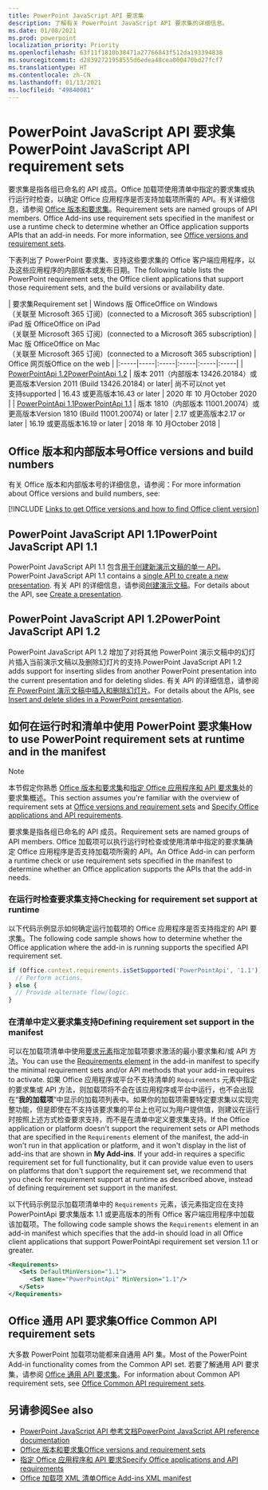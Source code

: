 ```yaml
---
title: PowerPoint JavaScript API 要求集
description: 了解有关 PowerPoint JavaScript API 要求集的详细信息。
ms.date: 01/08/2021
ms.prod: powerpoint
localization_priority: Priority
ms.openlocfilehash: 63f11f1810b38471a27766843f512da193394838
ms.sourcegitcommit: d28392721958555d6edea48cea000470bd27fcf7
ms.translationtype: HT
ms.contentlocale: zh-CN
ms.lasthandoff: 01/13/2021
ms.locfileid: "49840081"
---
```

# <a name="powerpoint-javascript-api-requirement-sets"></a><span data-ttu-id="31465-103">PowerPoint JavaScript API 要求集</span><span class="sxs-lookup"><span data-stu-id="31465-103">PowerPoint JavaScript API requirement sets</span></span>

<span data-ttu-id="31465-p101">要求集是指各组已命名的 API 成员。Office 加载项使用清单中指定的要求集或执行运行时检查，以确定 Office 应用程序是否支持加载项所需的 API。有关详细信息，请参阅 [Office 版本和要求集](../../develop/office-versions-and-requirement-sets.md)。</span><span class="sxs-lookup"><span data-stu-id="31465-p101">Requirement sets are named groups of API members. Office Add-ins use requirement sets specified in the manifest or use a runtime check to determine whether an Office application supports APIs that an add-in needs. For more information, see [Office versions and requirement sets](../../develop/office-versions-and-requirement-sets.md).</span></span>

<span data-ttu-id="31465-107">下表列出了 PowerPoint 要求集、支持这些要求集的 Office 客户端应用程序，以及这些应用程序的内部版本或发布日期。</span><span class="sxs-lookup"><span data-stu-id="31465-107">The following table lists the PowerPoint requirement sets, the Office client applications that support those requirement sets, and the build versions or availability date.</span></span>

|  <span data-ttu-id="31465-108">要求集</span><span class="sxs-lookup"><span data-stu-id="31465-108">Requirement set</span></span>  |  <span data-ttu-id="31465-109">Windows 版 Office</span><span class="sxs-lookup"><span data-stu-id="31465-109">Office on Windows</span></span><br><span data-ttu-id="31465-110">（关联至 Microsoft 365 订阅）</span><span class="sxs-lookup"><span data-stu-id="31465-110">(connected to a Microsoft 365 subscription)</span></span>  |  <span data-ttu-id="31465-111">iPad 版 Office</span><span class="sxs-lookup"><span data-stu-id="31465-111">Office on iPad</span></span><br><span data-ttu-id="31465-112">（关联至 Microsoft 365 订阅）</span><span class="sxs-lookup"><span data-stu-id="31465-112">(connected to a Microsoft 365 subscription)</span></span>  |  <span data-ttu-id="31465-113">Mac 版 Office</span><span class="sxs-lookup"><span data-stu-id="31465-113">Office on Mac</span></span><br><span data-ttu-id="31465-114">（关联至 Microsoft 365 订阅）</span><span class="sxs-lookup"><span data-stu-id="31465-114">(connected to a Microsoft 365 subscription)</span></span>  | <span data-ttu-id="31465-115">Office 网页版</span><span class="sxs-lookup"><span data-stu-id="31465-115">Office on the web</span></span> |
|:-----|-----|:-----|:-----|:-----|:-----|
| [<span data-ttu-id="31465-116">PowerPointApi 1.2</span><span class="sxs-lookup"><span data-stu-id="31465-116">PowerPointApi 1.2</span></span>](powerpoint-api-1-2-requirement-set.md)  | <span data-ttu-id="31465-117">版本 2011（内部版本 13426.20184）或更高版本</span><span class="sxs-lookup"><span data-stu-id="31465-117">Version 2011 (Build 13426.20184) or later</span></span>| <span data-ttu-id="31465-118">尚不可以</span><span class="sxs-lookup"><span data-stu-id="31465-118">not yet</span></span><br><span data-ttu-id="31465-119">支持</span><span class="sxs-lookup"><span data-stu-id="31465-119">supported</span></span> | <span data-ttu-id="31465-120">16.43 或更高版本</span><span class="sxs-lookup"><span data-stu-id="31465-120">16.43 or later</span></span> | <span data-ttu-id="31465-121">2020 年 10 月</span><span class="sxs-lookup"><span data-stu-id="31465-121">October 2020</span></span> |
| [<span data-ttu-id="31465-122">PowerPointApi 1.1</span><span class="sxs-lookup"><span data-stu-id="31465-122">PowerPointApi 1.1</span></span>](powerpoint-api-1-1-requirement-set.md) | <span data-ttu-id="31465-123">版本 1810（内部版本 11001.20074）或更高版本</span><span class="sxs-lookup"><span data-stu-id="31465-123">Version 1810 (Build 11001.20074) or later</span></span> | <span data-ttu-id="31465-124">2.17 或更高版本</span><span class="sxs-lookup"><span data-stu-id="31465-124">2.17 or later</span></span> | <span data-ttu-id="31465-125">16.19 或更高版本</span><span class="sxs-lookup"><span data-stu-id="31465-125">16.19 or later</span></span> | <span data-ttu-id="31465-126">2018 年 10 月</span><span class="sxs-lookup"><span data-stu-id="31465-126">October 2018</span></span> |

## <a name="office-versions-and-build-numbers"></a><span data-ttu-id="31465-127">Office 版本和内部版本号</span><span class="sxs-lookup"><span data-stu-id="31465-127">Office versions and build numbers</span></span>

<span data-ttu-id="31465-128">有关 Office 版本和内部版本号的详细信息，请参阅：</span><span class="sxs-lookup"><span data-stu-id="31465-128">For more information about Office versions and build numbers, see:</span></span>

[!INCLUDE [Links to get Office versions and how to find Office client version](../../includes/links-get-office-versions-builds.md)]

## <a name="powerpoint-javascript-api-11"></a><span data-ttu-id="31465-129">PowerPoint JavaScript API 1.1</span><span class="sxs-lookup"><span data-stu-id="31465-129">PowerPoint JavaScript API 1.1</span></span>

<span data-ttu-id="31465-130">PowerPoint JavaScript API 1.1 包含[用于创建新演示文稿的单一 API](/javascript/api/powerpoint#powerpoint-createpresentation-base64file-)。</span><span class="sxs-lookup"><span data-stu-id="31465-130">PowerPoint JavaScript API 1.1 contains a [single API to create a new presentation](/javascript/api/powerpoint#powerpoint-createpresentation-base64file-).</span></span> <span data-ttu-id="31465-131">有关 API 的详细信息，请参阅[创建演示文稿](../../powerpoint/powerpoint-add-ins.md#create-a-presentation)。</span><span class="sxs-lookup"><span data-stu-id="31465-131">For details about the API, see [Create a presentation](../../powerpoint/powerpoint-add-ins.md#create-a-presentation).</span></span>

## <a name="powerpoint-javascript-api-12"></a><span data-ttu-id="31465-132">PowerPoint JavaScript API 1.2</span><span class="sxs-lookup"><span data-stu-id="31465-132">PowerPoint JavaScript API 1.2</span></span>

<span data-ttu-id="31465-133">PowerPoint JavaScript API 1.2 增加了对将其他 PowerPoint 演示文稿中的幻灯片插入当前演示文稿以及删除幻灯片的支持.</span><span class="sxs-lookup"><span data-stu-id="31465-133">PowerPoint JavaScript API 1.2 adds support for inserting slides from another PowerPoint presentation into the current presentation and for deleting slides.</span></span> <span data-ttu-id="31465-134">有关 API 的详细信息，请参阅[在 PowerPoint 演示文稿中插入和删除幻灯片](../../powerpoint/insert-slides-into-presentation.md)。</span><span class="sxs-lookup"><span data-stu-id="31465-134">For details about the APIs, see [Insert and delete slides in a PowerPoint presentation](../../powerpoint/insert-slides-into-presentation.md).</span></span>

## <a name="how-to-use-powerpoint-requirement-sets-at-runtime-and-in-the-manifest"></a><span data-ttu-id="31465-135">如何在运行时和清单中使用 PowerPoint 要求集</span><span class="sxs-lookup"><span data-stu-id="31465-135">How to use PowerPoint requirement sets at runtime and in the manifest</span></span>

> [!NOTE]
> <span data-ttu-id="31465-136">本节假定你熟悉 [Office 版本和要求集](../../develop/office-versions-and-requirement-sets.md)和[指定 Office 应用程序和 API 要求集](../../develop/specify-office-hosts-and-api-requirements.md)处的要求集概述。</span><span class="sxs-lookup"><span data-stu-id="31465-136">This section assumes you're familiar with the overview of requirement sets at [Office versions and requirement sets](../../develop/office-versions-and-requirement-sets.md) and [Specify Office applications and API requirements](../../develop/specify-office-hosts-and-api-requirements.md).</span></span>

<span data-ttu-id="31465-137">要求集是指各组已命名的 API 成员。</span><span class="sxs-lookup"><span data-stu-id="31465-137">Requirement sets are named groups of API members.</span></span> <span data-ttu-id="31465-138">Office 加载项可以执行运行时检查或使用清单中指定的要求集确定 Office 应用程序是否支持加载项所需的 API。</span><span class="sxs-lookup"><span data-stu-id="31465-138">An Office Add-in can perform a runtime check or use requirement sets specified in the manifest to determine whether an Office application supports the APIs that the add-in needs.</span></span>

### <a name="checking-for-requirement-set-support-at-runtime"></a><span data-ttu-id="31465-139">在运行时检查要求集支持</span><span class="sxs-lookup"><span data-stu-id="31465-139">Checking for requirement set support at runtime</span></span>

<span data-ttu-id="31465-140">以下代码示例显示如何确定运行加载项的 Office 应用程序是否支持指定的 API 要求集。</span><span class="sxs-lookup"><span data-stu-id="31465-140">The following code sample shows how to determine whether the Office application where the add-in is running supports the specified API requirement set.</span></span>

```js
if (Office.context.requirements.isSetSupported('PowerPointApi', '1.1')) {
  // Perform actions.
} else {
  // Provide alternate flow/logic.
}
```

### <a name="defining-requirement-set-support-in-the-manifest"></a><span data-ttu-id="31465-141">在清单中定义要求集支持</span><span class="sxs-lookup"><span data-stu-id="31465-141">Defining requirement set support in the manifest</span></span>

<span data-ttu-id="31465-142">可以在加载项清单中使用[要求元素](../manifest/requirements.md)指定加载项要求激活的最小要求集和/或 API 方法。</span><span class="sxs-lookup"><span data-stu-id="31465-142">You can use the [Requirements element](../manifest/requirements.md) in the add-in manifest to specify the minimal requirement sets and/or API methods that your add-in requires to activate.</span></span> <span data-ttu-id="31465-143">如果 Office 应用程序或平台不支持清单的 `Requirements` 元素中指定的要求集或 API 方法，则加载项将不会在该应用程序或平台中运行，也不会出现在“**我的加载项**”中显示的加载项列表中。如果你的加载项需要特定要求集以实现完整功能，但是即使在不支持该要求集的平台上也可以为用户提供值，则建议在运行时按照上述方式检查要求支持，而不是在清单中定义要求集支持。</span><span class="sxs-lookup"><span data-stu-id="31465-143">If the Office application or platform doesn't support the requirement sets or API methods that are specified in the `Requirements` element of the manifest, the add-in won't run in that application or platform, and it won't display in the list of add-ins that are shown in **My Add-ins**. If your add-in requires a specific requirement set for full functionality, but it can provide value even to users on platforms that don't support the requirement set, we recommend that you check for requirement support at runtime as described above, instead of defining requirement set support in the manifest.</span></span>

<span data-ttu-id="31465-144">以下代码示例显示加载项清单中的 `Requirements` 元素，该元素指定应在支持 PowerPointApi 要求集版本 1.1 或更高版本的所有 Office 客户端应用程序中加载该加载项。</span><span class="sxs-lookup"><span data-stu-id="31465-144">The following code sample shows the `Requirements` element in an add-in manifest which specifies that the add-in should load in all Office client applications that support PowerPointApi requirement set version 1.1 or greater.</span></span>

```xml
<Requirements>
   <Sets DefaultMinVersion="1.1">
      <Set Name="PowerPointApi" MinVersion="1.1"/>
   </Sets>
</Requirements>
```

## <a name="office-common-api-requirement-sets"></a><span data-ttu-id="31465-145">Office 通用 API 要求集</span><span class="sxs-lookup"><span data-stu-id="31465-145">Office Common API requirement sets</span></span>

<span data-ttu-id="31465-146">大多数 PowerPoint 加载项功能都来自通用 API 集。</span><span class="sxs-lookup"><span data-stu-id="31465-146">Most of the PowerPoint Add-in functionality comes from the Common API set.</span></span> <span data-ttu-id="31465-147">若要了解通用 API 要求集，请参阅 [Office 通用 API 要求集](office-add-in-requirement-sets.md)。</span><span class="sxs-lookup"><span data-stu-id="31465-147">For information about Common API requirement sets, see [Office Common API requirement sets](office-add-in-requirement-sets.md).</span></span>

## <a name="see-also"></a><span data-ttu-id="31465-148">另请参阅</span><span class="sxs-lookup"><span data-stu-id="31465-148">See also</span></span>

- [<span data-ttu-id="31465-149">PowerPoint JavaScript API 参考文档</span><span class="sxs-lookup"><span data-stu-id="31465-149">PowerPoint JavaScript API reference documentation</span></span>](/javascript/api/powerpoint)
- [<span data-ttu-id="31465-150">Office 版本和要求集</span><span class="sxs-lookup"><span data-stu-id="31465-150">Office versions and requirement sets</span></span>](../../develop/office-versions-and-requirement-sets.md)
- [<span data-ttu-id="31465-151">指定 Office 应用程序和 API 要求</span><span class="sxs-lookup"><span data-stu-id="31465-151">Specify Office applications and API requirements</span></span>](../../develop/specify-office-hosts-and-api-requirements.md)
- [<span data-ttu-id="31465-152">Office 加载项 XML 清单</span><span class="sxs-lookup"><span data-stu-id="31465-152">Office Add-ins XML manifest</span></span>](../../develop/add-in-manifests.md)
